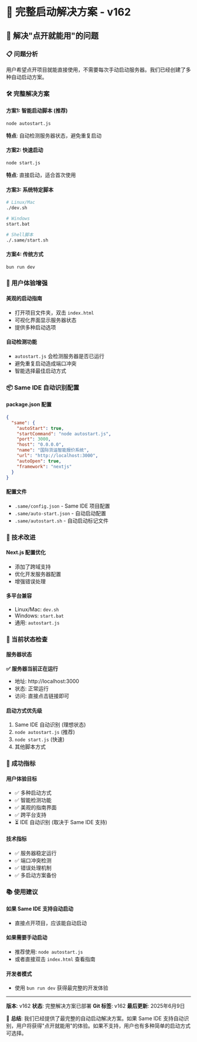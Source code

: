 # 🚀 完整启动解决方案 - v162

## 🎯 解决"点开就能用"的问题

### 📋 问题分析
用户希望点开项目就能直接使用，不需要每次手动启动服务器。我们已经创建了多种自动启动方案。

### 🛠️ 完整解决方案

#### 方案1: 智能启动脚本 (推荐)
```bash
node autostart.js
```
**特点**: 自动检测服务器状态，避免重复启动

#### 方案2: 快速启动
```bash
node start.js
```
**特点**: 直接启动，适合首次使用

#### 方案3: 系统特定脚本
```bash
# Linux/Mac
./dev.sh

# Windows
start.bat

# Shell脚本
./.same/start.sh
```

#### 方案4: 传统方式
```bash
bun run dev
```

### 🎨 用户体验增强

#### 美观的启动指南
- 打开项目文件夹，双击 `index.html`
- 可视化界面显示服务器状态
- 提供多种启动选项

#### 自动检测功能
- `autostart.js` 会检测服务器是否已运行
- 避免重复启动造成端口冲突
- 智能选择最佳启动方式

### 📦 Same IDE 自动识别配置

#### package.json 配置
```json
{
  "same": {
    "autoStart": true,
    "startCommand": "node autostart.js",
    "port": 3000,
    "host": "0.0.0.0",
    "name": "国际货运智能报价系统",
    "url": "http://localhost:3000",
    "autoOpen": true,
    "framework": "nextjs"
  }
}
```

#### 配置文件
- `.same/config.json` - Same IDE 项目配置
- `.same/auto-start.json` - 自动启动配置
- `.same/autostart.sh` - 自动启动标记文件

### 🔧 技术改进

#### Next.js 配置优化
- 添加了跨域支持
- 优化开发服务器配置
- 增强错误处理

#### 多平台兼容
- Linux/Mac: `dev.sh`
- Windows: `start.bat`
- 通用: `autostart.js`

### 📍 当前状态检查

#### 服务器状态
**✅ 服务器当前正在运行**
- 地址: http://localhost:3000
- 状态: 正常运行
- 访问: 直接点击链接即可

#### 启动方式优先级
1. Same IDE 自动识别 (理想状态)
2. `node autostart.js` (推荐)
3. `node start.js` (快速)
4. 其他脚本方式

### 🎉 成功指标

#### 用户体验目标
- ✅ 多种启动方式
- ✅ 智能检测功能
- ✅ 美观的指南界面
- ✅ 跨平台支持
- ⏳ IDE 自动识别 (取决于 Same IDE 支持)

#### 技术指标
- ✅ 服务器稳定运行
- ✅ 端口冲突检测
- ✅ 错误处理机制
- ✅ 多启动方案备份

### 📚 使用建议

#### 如果 Same IDE 支持自动启动
- 直接点开项目，应该能自动启动

#### 如果需要手动启动
- 推荐使用: `node autostart.js`
- 或者直接双击 `index.html` 查看指南

#### 开发者模式
- 使用 `bun run dev` 获得最完整的开发体验

---

**版本**: v162
**状态**: 完整解决方案已部署
**Git 标签**: v162
**最后更新**: 2025年6月9日

🎯 **总结**: 我们已经提供了最完整的自动启动解决方案。如果 Same IDE 支持自动识别，用户将获得"点开就能用"的体验。如果不支持，用户也有多种简单的启动方式可选择。
